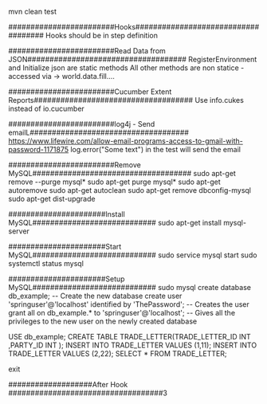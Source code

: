 mvn clean test

########################Hooks####################################
Hooks should be in step definition

########################Read Data from JSON####################################
RegisterEnvironment and Initialize json are static methods
All other methods are non statice - accessed via -> world.data.fill....

########################Cucumber Extent Reports####################################
Use info.cukes instead of io.cucumber

########################log4j - Send emailL####################################
https://www.lifewire.com/allow-email-programs-access-to-gmail-with-password-1171875
log.error("Some text") in the test will send the email

########################Remove MySQL####################################
sudo apt-get remove --purge mysql*
sudo apt-get purge mysql*
sudo apt-get autoremove
sudo apt-get autoclean
sudo apt-get remove dbconfig-mysql
sudo apt-get dist-upgrade

######################Install MySQL############################
sudo apt-get install mysql-server

######################Start MySQL############################
sudo service mysql start
sudo systemctl status mysql

######################Setup MySQL############################
sudo mysql
create database db_example; -- Create the new database
create user 'springuser'@'localhost' identified by 'ThePassword'; -- Creates the user
grant all on db_example.* to 'springuser'@'localhost'; -- Gives all the privileges to the new user on the 
newly created database
 
USE db_example;
CREATE TABLE TRADE_LETTER(TRADE_LETTER_ID INT ,PARTY_ID INT );
INSERT INTO TRADE_LETTER VALUES (1,11);
INSERT INTO TRADE_LETTER VALUES (2,22);
SELECT * FROM TRADE_LETTER;

exit

###################After Hook ###################################3
